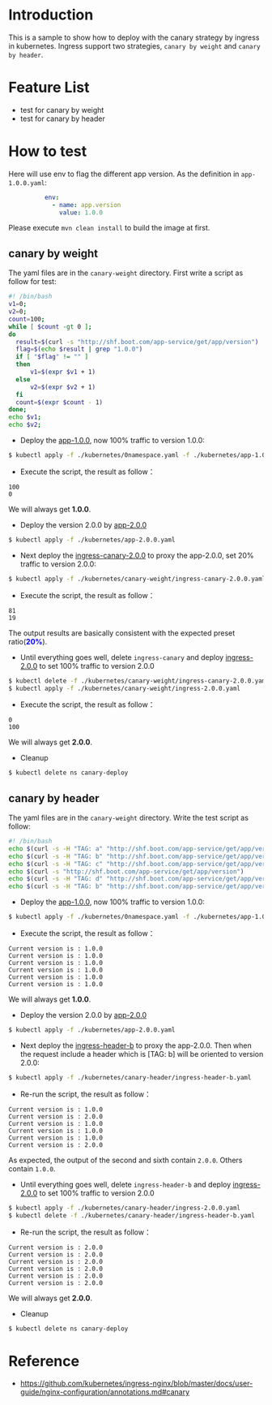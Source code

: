 # Introduction
This is a sample to show how to deploy with the canary strategy by ingress in kubernetes.
Ingress support two strategies, `canary by weight` and `canary by header`.
 
# Feature List
- test for canary by weight
- test for canary by header

# How to test
Here will use env to flag the different app version. As the definition in `app-1.0.0.yaml`:
```yaml
          env:
            - name: app.version
              value: 1.0.0
```
Please execute `mvn clean install` to build the image at first.

## canary by weight
The yaml files are in the `canary-weight` directory. 
First write a script as follow for test:
```bash
#! /bin/bash
v1=0;
v2=0;
count=100;
while [ $count -gt 0 ];
do
  result=$(curl -s "http://shf.boot.com/app-service/get/app/version")
  flag=$(echo $result | grep "1.0.0")
  if [ "$flag" != "" ]
  then 
	  v1=$(expr $v1 + 1)
  else 
	  v2=$(expr $v2 + 1)
  fi	  
  count=$(expr $count - 1)
done;
echo $v1;
echo $v2;
``` 

- Deploy the [app-1.0.0](./kubernetes/app-1.0.0.yaml), now 100% traffic to version 1.0.0:
```bash
$ kubectl apply -f ./kubernetes/0namespace.yaml -f ./kubernetes/app-1.0.0.yaml -f ./kubernetes/ingress-1.0.0.yaml
```

- Execute the script, the result as follow： 
```text
100
0
```
We will always get **1.0.0**.

- Deploy the version 2.0.0 by [app-2.0.0](./kubernetes/app-2.0.0.yaml)
```bash
$ kubectl apply -f ./kubernetes/app-2.0.0.yaml 
```

- Next deploy the [ingress-canary-2.0.0](./kubernetes/canary-weight/ingress-canary-2.0.0.yaml) 
to proxy the app-2.0.0, set 20% traffic to version 2.0.0:
```bash
$ kubectl apply -f ./kubernetes/canary-weight/ingress-canary-2.0.0.yaml
```

- Execute the script, the result as follow：
```text
81
19
```
The output results are basically consistent with the expected preset ratio(**<font color="blue">20%</font>**).

- Until everything goes well, delete `ingress-canary` and deploy [ingress-2.0.0](./kubernetes/canary-weight/ingress-2.0.0.yaml) to set 100% traffic to version 2.0.0
```bash
$ kubectl delete -f ./kubernetes/canary-weight/ingress-canary-2.0.0.yaml
$ kubectl apply -f ./kubernetes/canary-weight/ingress-2.0.0.yaml
```

- Execute the script, the result as follow： 
```text
0
100
```
We will always get **2.0.0**.

- Cleanup
```bash
$ kubectl delete ns canary-deploy
```

## canary by header
The yaml files are in the `canary-weight` directory. 
Write the test script as follow:
```bash
#! /bin/bash
echo $(curl -s -H "TAG: a" "http://shf.boot.com/app-service/get/app/version")
echo $(curl -s -H "TAG: b" "http://shf.boot.com/app-service/get/app/version")
echo $(curl -s -H "TAG: c" "http://shf.boot.com/app-service/get/app/version")
echo $(curl -s "http://shf.boot.com/app-service/get/app/version")
echo $(curl -s -H "TAG: d" "http://shf.boot.com/app-service/get/app/version")
echo $(curl -s -H "TAG: b" "http://shf.boot.com/app-service/get/app/version")
```

- Deploy the [app-1.0.0](./kubernetes/app-1.0.0.yaml), now 100% traffic to version 1.0.0:
```bash
$ kubectl apply -f ./kubernetes/0namespace.yaml -f ./kubernetes/app-1.0.0.yaml -f ./kubernetes/ingress-1.0.0.yaml
```

- Execute the script, the result as follow： 
```text
Current version is : 1.0.0
Current version is : 1.0.0
Current version is : 1.0.0
Current version is : 1.0.0
Current version is : 1.0.0
Current version is : 1.0.0
```
We will always get **1.0.0**.

- Deploy the version 2.0.0 by [app-2.0.0](./kubernetes/app-2.0.0.yaml)
```bash
$ kubectl apply -f ./kubernetes/app-2.0.0.yaml 
```

- Next deploy the [ingress-header-b](./kubernetes/canary-header/ingress-header-b.yaml) 
to proxy the app-2.0.0. Then when the request include a header which is [TAG: b] will be oriented to version 2.0.0:
```bash
$ kubectl apply -f ./kubernetes/canary-header/ingress-header-b.yaml
```

- Re-run the script, the result as follow： 
```text
Current version is : 1.0.0
Current version is : 2.0.0
Current version is : 1.0.0
Current version is : 1.0.0
Current version is : 1.0.0
Current version is : 2.0.0
```
As expected, the output of the second and sixth contain `2.0.0`. Others contain `1.0.0`.

- Until everything goes well, delete `ingress-header-b` and deploy [ingress-2.0.0](./kubernetes/canary-weight/ingress-2.0.0.yaml) to set 100% traffic to version 2.0.0
```bash
$ kubectl apply -f ./kubernetes/canary-header/ingress-2.0.0.yaml
$ kubectl delete -f ./kubernetes/canary-header/ingress-header-b.yaml
```

- Re-run the script, the result as follow： 
```text
Current version is : 2.0.0
Current version is : 2.0.0
Current version is : 2.0.0
Current version is : 2.0.0
Current version is : 2.0.0
Current version is : 2.0.0
```
We will always get **2.0.0**.

- Cleanup
```bash
$ kubectl delete ns canary-deploy
```

# Reference
- https://github.com/kubernetes/ingress-nginx/blob/master/docs/user-guide/nginx-configuration/annotations.md#canary